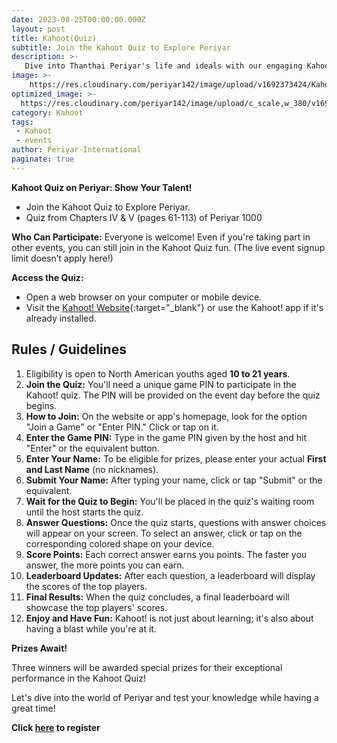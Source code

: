 ```yaml
---
date: 2023-08-25T00:00:00.000Z
layout: post
title: Kahoot(Quiz)
subtitle: Join the Kahoot Quiz to Explore Periyar
description: >-
   Dive into Thanthai Periyar's life and ideals with our engaging Kahoot Quiz journey.
image: >-
    https://res.cloudinary.com/periyar142/image/upload/v1692373424/Kahoot_xw1old.jpg
optimized_image: >-
  https://res.cloudinary.com/periyar142/image/upload/c_scale,w_380/v1692373424/Kahoot_xw1old.jpg
category: Kahoot
tags:
 - Kahoot
 - events
author: Periyar-International
paginate: true
---
```


**Kahoot Quiz on Periyar: Show Your Talent!**

 - Join the Kahoot Quiz to Explore Periyar.  
 - Quiz from Chapters IV & V (pages 61-113) of Periyar 1000

**Who Can Participate:** Everyone is welcome! Even if you're taking part in other events, you can still join in the Kahoot Quiz fun. (The live event signup limit doesn’t apply here!)

**Access the Quiz:**

- Open a web browser on your computer or mobile device.
- Visit the [Kahoot! Website](https://www.kahoot.com){:target="_blank"} or use the Kahoot! app if it's already installed.

## Rules / Guidelines
1.  Eligibility is open to North American youths aged **10 to 21 years**.
2. **Join the Quiz:** You'll need a unique game PIN to participate in the Kahoot! quiz. The PIN will be provided on the event day before the quiz begins.
3. **How to Join:** On the website or app's homepage, look for the option "Join a Game" or "Enter PIN." Click or tap on it.
4. **Enter the Game PIN:** Type in the game PIN given by the host and hit "Enter" or the equivalent button.
5. **Enter Your Name:** To be eligible for prizes, please enter your actual **First and Last Name** (no nicknames).
6. **Submit Your Name:** After typing your name, click or tap "Submit" or the equivalent.
7. **Wait for the Quiz to Begin:** You'll be placed in the quiz's waiting room until the host starts the quiz.
8. **Answer Questions:** Once the quiz starts, questions with answer choices will appear on your screen. To select an answer, click or tap on the corresponding colored shape on your device.
9. **Score Points:** Each correct answer earns you points. The faster you answer, the more points you can earn.
10. **Leaderboard Updates:** After each question, a leaderboard will display the scores of the top players.
11. **Final Results:** When the quiz concludes, a final leaderboard will showcase the top players' scores.
12. **Enjoy and Have Fun:** Kahoot! is not just about learning; it's also about having a blast while you're at it.


**Prizes Await!**

Three winners will be awarded special prizes for their exceptional performance in the Kahoot Quiz!

Let's dive into the world of Periyar and test your knowledge while having a great time!

**Click [here](/register/) to register**